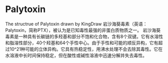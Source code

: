# Palytoxin
The structrue of Palytoxin drawn by KingDraw
岩沙海葵毒素（英语：Palytoxin，简称PTX），被认为是已知毒性最强的非蛋白质物质之一。
岩沙海葵毒素是一种具有长碳链的多羟基和部分不饱和化合物，含有8个双键。它有水溶性和脂溶性部分，40个羟基和64个手性中心。由于手性和可能的顺反异构，它有超过10^21种可能的立体异构。它具有热稳定性，用沸水处理不会去除其毒性。它在水溶液中长时间保持稳定，但在酸性或碱性溶液中迅速分解并失去毒性。 
